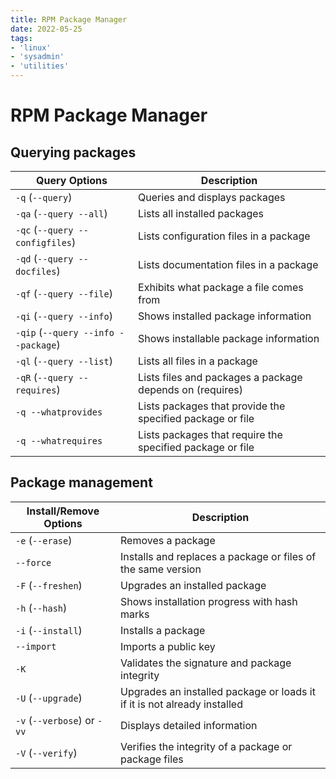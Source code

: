 ```yaml
---
title: RPM Package Manager
date: 2022-05-25
tags:
- 'linux'
- 'sysadmin'
- 'utilities'
---
```


# RPM Package Manager

## Querying packages

| Query Options                       | Description                                               |
| ----------------------------------- | --------------------------------------------------------- |
| `-q` (`--query`)                    | Queries and displays packages                             |
| `-qa` (`--query --all`)             | Lists all installed packages                              |
| `-qc` (`--query --configfiles`)     | Lists configuration files in a package                    |
| `-qd` (`--query --docfiles`)        | Lists documentation files in a package                    |
| `-qf` (`--query --file`)            | Exhibits what package a file comes from                   |
| `-qi` (`--query --info`)            | Shows installed package information                       |
| `-qip` (`--query --info --package`) | Shows installable package information                     |
| `-ql` (`--query --list`)            | Lists all files in a package                              |
| `-qR` (`--query --requires`)        | Lists files and packages a package depends on (requires)  |
| `-q --whatprovides`                 | Lists packages that provide the specified package or file |
| `-q --whatrequires`                 | Lists packages that require the specified package or file |

## Package management

| Install/Remove Options      | Description                                                              |
| --------------------------- | ------------------------------------------------------------------------ |
| `-e` (`--erase`)            | Removes a package                                                        |
| `--force`                   | Installs and replaces a package or files of the same version             |
| `-F` (`--freshen`)          | Upgrades an installed package                                            |
| `-h` (`--hash`)             | Shows installation progress with hash marks                              |
| `-i` (`--install`)          | Installs a package                                                       |
| `--import`                  | Imports a public key                                                     |
| `-K`                        | Validates the signature and package integrity                            |
| `-U` (`--upgrade`)          | Upgrades an installed package or loads it if it is not already installed |
| `-v` (`--verbose`) or `-vv` | Displays detailed information                                            |
| `-V` (`--verify`)           | Verifies the integrity of a package or package files                     |

